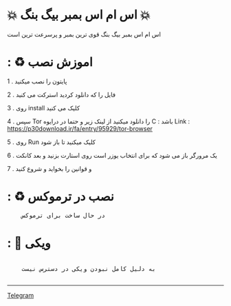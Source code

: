 <h1>💥 اس ام اس بمبر بیگ بنگ 💥</h1>

اس ام اس بمبر بیگ بنگ قوی ترین بمبر 
و پرسرعت ترین است


<h1>: ♻ اموزش نصب</h1>

1 . پایتون را نصب میکنید

2 . فایل را که دانلود کردید استرکت می کنید

3 . روی install کلیک می کنید

4 . سپس Tor را دانلود میکنید از لینک زیر و حتما در درایوه C : باشد
Link : https://p30download.ir/fa/entry/95929/tor-browser

5 . روی Run کلیک میکنید تا باز شود

6 . یک مرورگر باز می شود که برای انتخاب یوزر است روی استارت بزنید و بعد کانکت

7 . و قوانین را بخواید و شروع کنید

<h1>: ♻ نصب در ترموکس</h1>
<pre>
    در حال ساخت برای ترموکس
</pre>

<h1>: 📜 ویکی</h1>

<pre>

    به دلیل کامل نبودن ویکی در دسترس نیست

</pre>

<hr>

<a href="http://t.me/bigbangboomber" target="_blank" rel="noopener noreferrer">Telegram</a>


